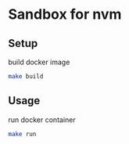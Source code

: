 # Sandbox for nvm

## Setup

build docker image 

```bash
make build
```

## Usage

run docker container

```bash
make run
```

